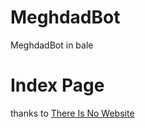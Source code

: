 # MeghdadBot
MeghdadBot in bale

# Index Page
thanks to [There Is No Website](https://github.com/AndreiBalan-dev/there-is-no-website)